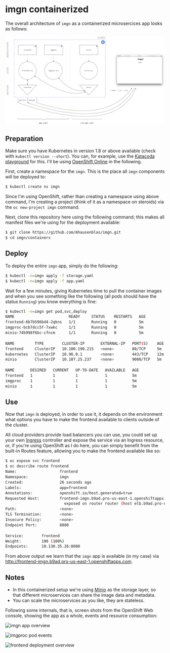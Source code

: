 # imgn containerized

The overall architecture of `imgn` as a containerized microsercices app looks as follows:

![containers architecture](imgn-arch-containers.png)


## Preparation

Make sure you have Kubernetes in version 1.8 or above available (check with `kubectl version --short`). You can, for example, use the [Katacoda playground](https://katacoda.com/courses/kubernetes/playground) for this. I'll be using [OpenShift Online](https://manage.openshift.com/) in the following.

First, create a namespace for the `imgn`. This is the place all `imgn` components will be deployed to:

```bash
$ kubectl create ns imgn
```

Since I'm using OpenShift, rather than creating a namespace using above command, I'm creating a project (think of it as a namespace on steroids) via the `oc new-project imgn` command.

Next, clone this repository here using the following command; this makes all manifest files we're using for the deployment available:

```bash
$ git clone https://github.com/mhausenblas/imgn.git
$ cd imgn/containers
```

## Deploy

To deploy the entire `imgn` app, simply do the following:

```bash
$ kubectl -n=imgn apply -f storage.yaml
$ kubectl -n=imgn apply -f app.yaml
```

Wait for a few minutes, giving Kubernetes time to pull the container images and when you see something like the following (all pods should have the status `Running`) you know everything is fine:

```bash
$ kubectl -n=imgn get pod,svc,deploy
NAME                        READY     STATUS    RESTARTS   AGE
frontend-6b7b596bd4-2qkns   1/1       Running   0          5m
imgproc-bcb7dcc5f-7xwkc     1/1       Running   0          5m
minio-74b998f6bc-cfncm      1/1       Running   0          5m

NAME         TYPE        CLUSTER-IP       EXTERNAL-IP   PORT(S)    AGE
frontend     ClusterIP   10.100.190.215   <none>        80/TCP     5m
kubernetes   ClusterIP   10.96.0.1        <none>        443/TCP    12m
minio        ClusterIP   10.107.25.237    <none>        9000/TCP   5m

NAME       DESIRED   CURRENT   UP-TO-DATE   AVAILABLE   AGE
frontend   1         1         1            1           5m
imgproc    1         1         1            1           5m
minio      1         1         1            1           5m
```

## Use

Now that `imgn` is deployed, in order to use it, it depends on the environment what options you have to make the frontend available to clients outside of the cluster.

All cloud providers provide load balancers you can use, you could set up your own [Ingress](https://kubernetes.io/docs/concepts/services-networking/ingress/) controller and expose the service via an Ingress resource, or, if you're using OpenShift as I do here, you can simply benefit from the built-in Routes feature, allowing you to make the frontend available like so:

```bash
$ oc expose svc frontend
$ oc describe route frontend
Name:                   frontend
Namespace:              imgn
Created:                26 seconds ago
Labels:                 app=frontend
Annotations:            openshift.io/host.generated=true
Requested Host:         frontend-imgn.b9ad.pro-us-east-1.openshiftapps.com
                          exposed on router router (host elb.b9ad.pro-us-east-1.openshiftapps.com) 26 seconds ago
Path:                   <none>
TLS Termination:        <none>
Insecure Policy:        <none>
Endpoint Port:          8080

Service:        frontend
Weight:         100 (100%)
Endpoints:      10.130.35.26:8080
```

From above output we learn that the `imgn` app is available (in my case) via http://frontend-imgn.b9ad.pro-us-east-1.openshiftapps.com.

## Notes

* In this containerized setup we're using [Minio](https://www.minio.io/) as the storage layer, so that different microservices can share the image data and metadata.
* You can scale the microservices as you like, they are stateless.

Following some internals, that is, screen shots from the OpenShift Web console, showing the app as a whole, events and resource consumption:

![imgn app overview](../img/containers_imgn-overview.png)

![imgproc pod events](../img/containers_imgproc-pod-events.png)

![frontend deployment overview](../img/containers_frontend-deployment.png)

